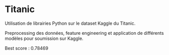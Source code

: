 # Titanic

Utilisation de librairies Python sur le dataset Kaggle du Titanic.

Preprocessing des données, feature engineering et application de différents modèles pour soumission sur Kaggle.

Best score : 0.78469
